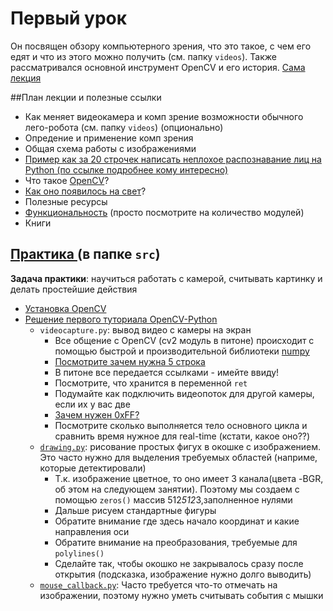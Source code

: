 # Первый урок
Он посвящен обзору компьютерного зрения, что это такое, с чем его едят и что из этого можно получить (см. папку `videos`).
Также рассматривался основной инструмент OpenCV и его история.
[Сама лекция][presentation]


##План лекции и полезные ссылки
- Как меняет видеокамера и комп зрение возможности обычного лего-робота (см. папку `videos`) (опционально)
- Опредение и применение комп зрения
- Общая схема работы с изображениями
- [Пример как за 20 строчек написать неплохое распознавание лиц на Python (по ссылке подробнее кому интересно)][face_detection]
- Что такое [OpenCV][opencv]?
- [Как оно появилось на свет][opencv_history]?
- Полезные ресурсы
- [Функциональность][opencv_modules] (просто посмотрите на количество модулей)
- Книги

## [Практика  ][practices](в папке `src`)
__Задача практики__: научиться работать с камерой, считывать картинку и делать простейшие действия
- [Установка OpenCV][opencv_installing]
- [Решение первого туториала OpenCV-Python][opencv_python_tutorial] 
  - `videocapture.py`: вывод видео с камеры на экран
    - Все общение с OpenCV (cv2 модуль в питоне) происходит с помощью быстрой и производительной библиотеки [numpy][numpy]
    - [Посмотрите зачем нужна 5 строка][ifnm]
    - В питоне все передается ссылками - имейте ввиду!
    - Посмотрите, что хранится в переменной `ret`
    - Подумайте как подключить видеопоток для другой камеры, если их у вас две
    - [Зачем нужен 0xFF?][waitkey]
    - Посмотрите сколько выполняется тело основного цикла и сравнить время нужное для real-time (кстати, какое оно??)
  - [`drawing.py`][drawing]: рисование простых фигух в окошке с изображением. Это часто нужно для выделения требуемых областей (наприме, которые детектировали)
    - Т.к. изображение цветное, то оно имеет 3 канала(цвета -BGR, об этом на следующем занятии). Поэтому мы создаем с помощью `zeros()` массив 512*512*3,заполненное нулями
    - Дальше рисуем стандартные фигуры
    - Обратите внимание где здесь начало координат и какие направления оси
    - Обратите внимание на преобразования, требуемые для `polylines()`
    - Сделайте так, чтобы окошко не закрывалось сразу после открытия (подсказка, изображение нужно долго выводить)
  - [`mouse_callback.py`][mouse_callback]: Часто требуется что-то отмечать на изображении, поэтому нужно уметь считывать события с мышки
  


<!--LINKS-->
[face_detection]: https://realpython.com/blog/python/face-detection-in-python-using-a-webcam/
[opencv]: http://www.opencv.org
[opencv_history]: https://habrahabr.ru/company/itseez/blog/146434/
[opencv_modules]: http://docs.opencv.org/3.1.0/#gsc.tab=0
[opencv_installing]: https://github.com/Somal/CV-UI/blob/master/docs/OpenCV_installing.md
[opencv_python_tutorial]: http://docs.opencv.org/3.1.0/dc/d4d/tutorial_py_table_of_contents_gui.html#gsc.tab=0
[presentation]: https://github.com/Somal/CV-UI/blob/master/Class1/%D0%9A%D0%BE%D0%BC%D0%BF%D1%8C%D1%82%D0%B5%D1%80%D0%BD%D0%BE%D0%B5%20%D0%B7%D1%80%D0%B5%D0%BD%D0%B8%D0%B5.%20%D0%92%D0%B2%D0%B5%D0%B4%D0%B5%D0%BD%D0%B8%D0%B5.%20%D0%91%D0%B8%D0%B1%D0%BB%D0%B8%D0%BE%D1%82%D0%B5%D0%BA%D0%B0%20OpenCV.pptx
[practices]: https://github.com/Somal/CV-UI/tree/master/Class1/src
[numpy]: http://www.numpy.org/
[ifnm]: http://stackoverflow.com/questions/419163/what-does-if-name-main-do
[waitkey]: http://stackoverflow.com/questions/14494101/using-other-keys-for-the-waitkey-function-of-opencv
[drawing]:http://docs.opencv.org/3.1.0/dc/da5/tutorial_py_drawing_functions.html
[mouse_callback]: http://docs.opencv.org/3.1.0/db/d5b/tutorial_py_mouse_handling.html
